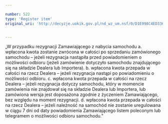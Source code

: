 ```yaml
---

number: 522
type: 'Register item'
original_uri: 'http://decyzje.uokik.gov.pl/nd_wz_um.nsf/0/D1E998C4ED336BE9C12572DD003295B6?OpenDocument'


---
```


„W przypadku rezygnacji Zamawiającego z nabycia samochodu a. wpłacona kwota zostanie zwrócona w całości po sprzedaniu zamówionego samochodu – jeżeli rezygnacja nastąpiła przed powiadomieniem o możliwości odbioru (jeżeli zamówienie dotyczyło samochodu znajdującego się na składzie Dealera lub Importera). b. wpłacona kwota przepada w całości na rzecz Dealera – jeżeli rezygnacja nastąpi po powiadomieniu o możliwości odbioru. c. wpłacona kwota przepada w całości na rzecz Dealera – jeżeli rezygnacja dotyczy samochodu, który w momencie zamówienia nie znajdował się na składzie Dealera lub Importera, lub zamówiona wersja jest doposażona zgodnie z życzeniem Zamawiającego, bez względu na moment rezygnacji. d. wpłacona kwota przepada w całości na rzecz Dealera – jeżeli należność na samochód nie zostanie uregulowana w ciągu 7 dni od daty powiadomienia Zamawiającego listem poleconym lub telegramem o możliwości odbioru samochodu.”
